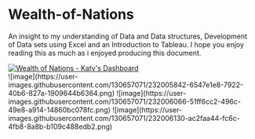 # Wealth-of-Nations
An insight to my understanding of Data and Data structures, Development of Data sets using Excel and an Introduction to Tableau. I hope you enjoy reading this as much as i enjoyed producing this document.
<div class='tableauPlaceholder' id='viz1681464456096' style='position: relative'><noscript><a href='#'><img alt='Wealth of Nations  - Katy&#39;s Dashboard ' src='https:&#47;&#47;public.tableau.com&#47;static&#47;images&#47;We&#47;WealthofNations-Katysworkbook&#47;Dashboard1&#47;1_rss.png' style='border: none' /></a></noscript><object class='tableauViz'  style='display:none;'><param name='host_url' value='https%3A%2F%2Fpublic.tableau.com%2F' /> <param name='embed_code_version' value='3' /> <param name='site_root' value='' /><param name='name' value='WealthofNations-Katysworkbook&#47;Dashboard1' /><param name='tabs' value='no' /><param name='toolbar' value='yes' /><param name='static_image' value='https:&#47;&#47;public.tableau.com&#47;static&#47;images&#47;We&#47;WealthofNations-Katysworkbook&#47;Dashboard1&#47;1.png' /> <param name='animate_transition' value='yes' /><param name='display_static_image' value='yes' /><param name='display_spinner' value='yes' /><param name='display_overlay' value='yes' /><param name='display_count' value='yes' /><param name='language' value='en-US' /></object></div>                
![image](https://user-images.githubusercontent.com/130657071/232005842-6547e1e8-7922-40b6-827a-1909644b6364.png)
![image](https://user-images.githubusercontent.com/130657071/232006066-51ff6cc2-496c-49e8-a914-14860bc078fc.png)
![image](https://user-images.githubusercontent.com/130657071/232006130-ac2faa44-fc6c-4fb8-8a8b-b109c488edb2.png)
